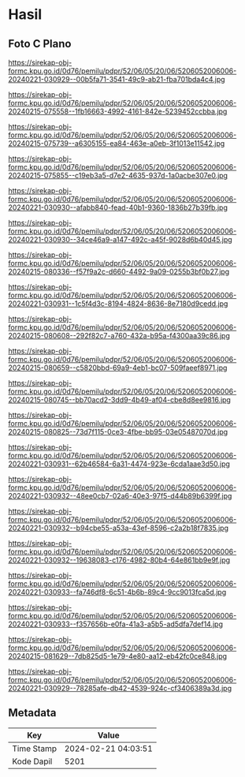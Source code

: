 # Hasil

## Foto C Plano

https://sirekap-obj-formc.kpu.go.id/0d76/pemilu/pdpr/52/06/05/20/06/5206052006006-20240221-030929--00b5fa71-3541-49c9-ab21-fba701bda4c4.jpg

https://sirekap-obj-formc.kpu.go.id/0d76/pemilu/pdpr/52/06/05/20/06/5206052006006-20240215-075558--1fb16663-4992-4161-842e-5239452ccbba.jpg

https://sirekap-obj-formc.kpu.go.id/0d76/pemilu/pdpr/52/06/05/20/06/5206052006006-20240215-075739--a6305155-ea84-463e-a0eb-3f1013e11542.jpg

https://sirekap-obj-formc.kpu.go.id/0d76/pemilu/pdpr/52/06/05/20/06/5206052006006-20240215-075855--c19eb3a5-d7e2-4635-937d-1a0acbe307e0.jpg

https://sirekap-obj-formc.kpu.go.id/0d76/pemilu/pdpr/52/06/05/20/06/5206052006006-20240221-030930--afabb840-fead-40b1-9360-1836b27b39fb.jpg

https://sirekap-obj-formc.kpu.go.id/0d76/pemilu/pdpr/52/06/05/20/06/5206052006006-20240221-030930--34ce46a9-a147-492c-a45f-9028d6b40d45.jpg

https://sirekap-obj-formc.kpu.go.id/0d76/pemilu/pdpr/52/06/05/20/06/5206052006006-20240215-080336--f57f9a2c-d660-4492-9a09-0255b3bf0b27.jpg

https://sirekap-obj-formc.kpu.go.id/0d76/pemilu/pdpr/52/06/05/20/06/5206052006006-20240221-030931--1c5f4d3c-8194-4824-8636-8e7180d9cedd.jpg

https://sirekap-obj-formc.kpu.go.id/0d76/pemilu/pdpr/52/06/05/20/06/5206052006006-20240215-080608--292f82c7-a760-432a-b95a-f4300aa39c86.jpg

https://sirekap-obj-formc.kpu.go.id/0d76/pemilu/pdpr/52/06/05/20/06/5206052006006-20240215-080659--c5820bbd-69a9-4eb1-bc07-509faeef8971.jpg

https://sirekap-obj-formc.kpu.go.id/0d76/pemilu/pdpr/52/06/05/20/06/5206052006006-20240215-080745--bb70acd2-3dd9-4b49-af04-cbe8d8ee9816.jpg

https://sirekap-obj-formc.kpu.go.id/0d76/pemilu/pdpr/52/06/05/20/06/5206052006006-20240215-080825--73d7f115-0ce3-4fbe-bb95-03e05487070d.jpg

https://sirekap-obj-formc.kpu.go.id/0d76/pemilu/pdpr/52/06/05/20/06/5206052006006-20240221-030931--62b46584-6a31-4474-923e-6cda1aae3d50.jpg

https://sirekap-obj-formc.kpu.go.id/0d76/pemilu/pdpr/52/06/05/20/06/5206052006006-20240221-030932--48ee0cb7-02a6-40e3-97f5-d44b89b6399f.jpg

https://sirekap-obj-formc.kpu.go.id/0d76/pemilu/pdpr/52/06/05/20/06/5206052006006-20240221-030932--b94cbe55-a53a-43ef-8596-c2a2b18f7835.jpg

https://sirekap-obj-formc.kpu.go.id/0d76/pemilu/pdpr/52/06/05/20/06/5206052006006-20240221-030932--19638083-c176-4982-80b4-64e861bb9e9f.jpg

https://sirekap-obj-formc.kpu.go.id/0d76/pemilu/pdpr/52/06/05/20/06/5206052006006-20240221-030933--fa746df8-6c51-4b6b-89c4-9cc9013fca5d.jpg

https://sirekap-obj-formc.kpu.go.id/0d76/pemilu/pdpr/52/06/05/20/06/5206052006006-20240221-030933--f357656b-e0fa-41a3-a5b5-ad5dfa7def14.jpg

https://sirekap-obj-formc.kpu.go.id/0d76/pemilu/pdpr/52/06/05/20/06/5206052006006-20240215-081629--7db825d5-1e79-4e80-aa12-eb42fc0ce848.jpg

https://sirekap-obj-formc.kpu.go.id/0d76/pemilu/pdpr/52/06/05/20/06/5206052006006-20240221-030929--78285afe-db42-4539-924c-cf3406389a3d.jpg


## Metadata

| Key        | Value               |
| ---------- | ------------------- |
| Time Stamp | 2024-02-21 04:03:51 |
| Kode Dapil | 5201                |



